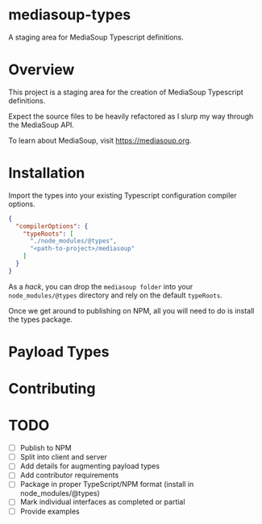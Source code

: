 # mediasoup-types
A staging area for MediaSoup Typescript definitions.

# Overview
This project is a staging area for the creation of MediaSoup Typescript definitions.

Expect the source files to be heavily refactored as I slurp my way through the MediaSoup API.

To learn about MediaSoup, visit https://mediasoup.org.

# Installation
Import the types into your existing Typescript configuration compiler options.
```json
{
  "compilerOptions": {
    "typeRoots": [     
      "./node_modules/@types",
      "<path-to-project>/mediasoup"
    ]
  }
}
```
As a _hack_, you can drop the `mediasoup folder` into your `node_modules/@types` directory
and rely on the default `typeRoots`.

Once we get around to publishing on NPM, all you will need to do is install the types package.
# Payload Types

# Contributing

# TODO
- [ ] Publish to NPM
- [ ] Split into client and server
- [ ] Add details for augmenting payload types
- [ ] Add contributor requirements
- [ ] Package in proper TypeScript/NPM format (install in node_modules/@types)
- [ ] Mark individual interfaces as completed or partial
- [ ] Provide examples
